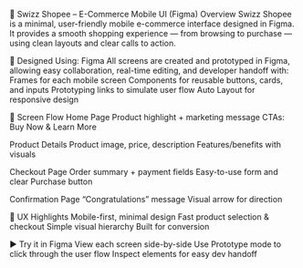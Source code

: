 📱 Swizz Shopee – E-Commerce Mobile UI (Figma)
Overview
Swizz Shopee is a minimal, user-friendly mobile e-commerce interface designed in Figma. It provides a smooth shopping experience — from browsing to purchase — using clean layouts and clear calls to action.

🔧 Designed Using: Figma
All screens are created and prototyped in Figma, allowing easy collaboration, real-time editing, and developer handoff with:
Frames for each mobile screen
Components for reusable buttons, cards, and inputs
Prototyping links to simulate user flow
Auto Layout for responsive design

📱 Screen Flow
Home Page
Product highlight + marketing message
CTAs: Buy Now & Learn More

Product Details
Product image, price, description
Features/benefits with visuals

Checkout Page
Order summary + payment fields
Easy-to-use form and clear Purchase button

Confirmation Page
“Congratulations” message
Visual arrow for direction

🎯 UX Highlights
Mobile-first, minimal design
Fast product selection & checkout
Simple visual hierarchy
Built for conversion

▶️ Try it in Figma
View each screen side-by-side
Use Prototype mode to click through the user flow
Inspect elements for easy dev handoff
